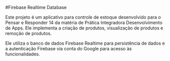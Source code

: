 #Firebase Realtime Database

Este projeto é um aplicativo para controle de estoque desenvolvido para o Pensar e Responder 14 da matéria de Prática Integradora Desenvolvimento de Apps. Ele implementa a criação de produtos, visualização de produtos e remoção de produtos.

Ele utiliza o banco de dados Firebase Realtime para persistência de dados e a autenticação Firebase via conta do Google para acesso às funcionalidades.

